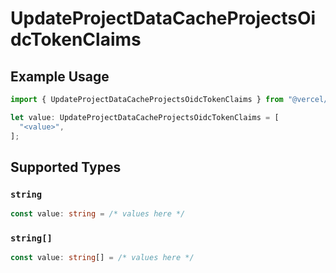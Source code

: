 # UpdateProjectDataCacheProjectsOidcTokenClaims

## Example Usage

```typescript
import { UpdateProjectDataCacheProjectsOidcTokenClaims } from "@vercel/sdk/models/operations/updateprojectdatacache.js";

let value: UpdateProjectDataCacheProjectsOidcTokenClaims = [
  "<value>",
];
```

## Supported Types

### `string`

```typescript
const value: string = /* values here */
```

### `string[]`

```typescript
const value: string[] = /* values here */
```

